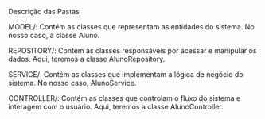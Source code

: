 Descrição das Pastas

MODEL/: Contém as classes que representam as entidades do sistema. No nosso caso, a classe Aluno.

REPOSITORY/: Contém as classes responsáveis por acessar e manipular os dados. Aqui, teremos a classe AlunoRepository.

SERVICE/: Contém as classes que implementam a lógica de negócio do sistema. No nosso caso, AlunoService.

CONTROLLER/: Contém as classes que controlam o fluxo do sistema e interagem com o usuário. Aqui, teremos a classe AlunoController.